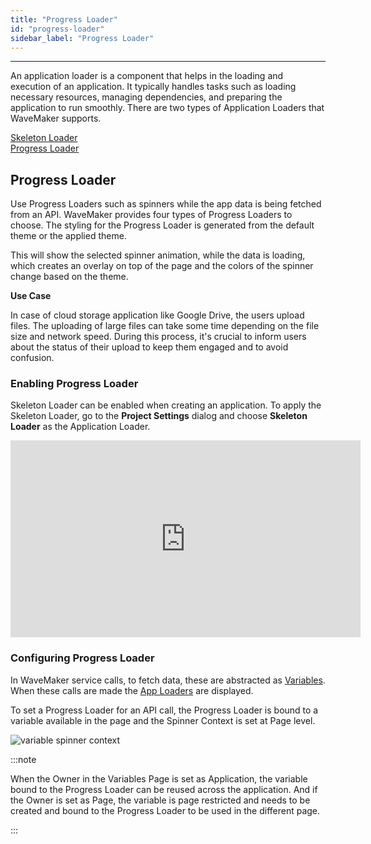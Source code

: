 ```yaml
---
title: "Progress Loader"
id: "progress-loader"
sidebar_label: "Progress Loader"
---
```

---

An application loader is a component that helps in the loading and execution of an application. It typically handles tasks such as loading necessary resources, managing dependencies, and preparing the application to run smoothly. There are two types of Application Loaders that WaveMaker supports.

[Skeleton Loader](#skeleton-loader)  
[Progress Loader](#progress-loader)


## Progress Loader

Use Progress Loaders such as spinners while the app data is being fetched from an API. WaveMaker provides four types of Progress Loaders to choose. The styling for the Progress Loader is generated from the default theme or the applied theme.

This will show the selected spinner animation, while the data is loading, which creates an overlay on top of the page and the colors of the spinner change based on the theme.

**Use Case**

In case of cloud storage application like Google Drive, the users upload files. The uploading of large files can take some time depending on the file size and network speed. During this process, it's crucial to inform users about the status of their upload to keep them engaged and to avoid confusion.

### Enabling Progress Loader

Skeleton Loader can be enabled when creating an application. To apply the Skeleton Loader, go to the **Project Settings** dialog and choose **Skeleton Loader** as the Application Loader.

<iframe width="560" height="315" src="https://embed.app.guidde.com/playbooks/91V6g5TKcWZD77JPv9aAYR"   frameborder="0" allow="autoplay; encrypted-media" allowfullscreen="allowfullscreen"></iframe>

### Configuring Progress Loader

In WaveMaker service calls, to fetch data, these are abstracted as [Variables](/learn/app-development/variables/). When these calls are made the [App Loaders](#application-loader) are displayed.

To set a Progress Loader for an API call, the Progress Loader is bound to a variable available in the page and the Spinner Context is set at Page level.

![variable spinner context](/learn/assets/variable-spinner-context.png)

:::note

When the Owner in the Variables Page is set as Application, the variable bound to the Progress Loader can be reused across the application. And if the Owner is set as Page, the variable is page restricted and needs to be created and bound to the Progress Loader to be used in the different page.

:::

